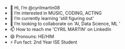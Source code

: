 - 👋 Hi, I’m @cyrilmartin08
- 👀 I’m interested in MUSIC, CODING, ACTING
- 🌱 I’m currently learning 'still figuring out'
- 💞️ I’m looking to collaborate on 'AI, Data Science, ML '
- 📫 How to reach me 'CYRIL MARTIN' on LinkedIn
- 😄 Pronouns: HE/HIM
- ⚡ Fun fact: 2nd Year ISE Student

<!---
cyrilmartin08/cyrilmartin08 is a ✨ special ✨ repository because its `README.md` (this file) appears on your GitHub profile.
You can click the Preview link to take a look at your changes.
--->
